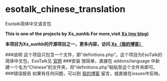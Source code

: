 # esotalk_chinese_translation
Esotalk简体中文语言包

**This is one of the projects by Xs_sunhb.For more,visit [Xs (my blog)](http://sunhb.me)**

**本项目为Xs_sunhb的开源项目之一，更多内容，访问 [Xs（我的博客）](http://sunhb.me)**

###说明
这个项目只包含一个文件，即“definitions.php”。这个项目为EsoTalk的简体中文包，EsoTalk见 [官网](http://esotalk.org)
###安装
很简单，直接在 addons/language 中新建一个名为“Chinese”的文件夹，将“definitions.php”粘贴至这个文件夹即可。
###错误报告
如果有任何问题，可以到 [我的博客](http://sunhb.me/os-projects-recommend/esotalk) 留言，或直接在issues中反映。
